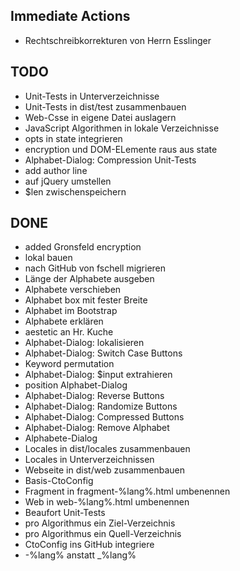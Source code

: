 ## Immediate Actions

* Rechtschreibkorrekturen von Herrn Esslinger

## TODO

* Unit-Tests in Unterverzeichnisse
* Unit-Tests in dist/test zusammenbauen
* Web-Csse in eigene Datei auslagern
* JavaScript Algorithmen in lokale Verzeichnisse
* opts in state integrieren
* encryption und DOM-ELemente raus aus state
* Alphabet-Dialog: Compression Unit-Tests
* add author line
* auf jQuery umstellen
* $len zwischenspeichern

## DONE

* added Gronsfeld encryption
* lokal bauen
* nach GitHub von fschell migrieren
* Länge der Alphabete ausgeben
* Alphabete verschieben
* Alphabet box mit fester Breite
* Alphabet im Bootstrap
* Alphabete erklären
* aestetic an Hr. Kuche
* Alphabet-Dialog: lokalisieren
* Alphabet-Dialog: Switch Case Buttons
* Keyword permutation
* Alphabet-Dialog: $input extrahieren
* position Alphabet-Dialog
* Alphabet-Dialog: Reverse Buttons
* Alphabet-Dialog: Randomize Buttons
* Alphabet-Dialog: Compressed Buttons
* Alphabet-Dialog: Remove Alphabet
* Alphabete-Dialog
* Locales in dist/locales zusammenbauen
* Locales in Unterverzeichnissen
* Webseite in dist/web zusammenbauen
* Basis-CtoConfig
* Fragment in fragment-%lang%.html umbenennen
* Web in web-%lang%.html umbenennen
* Beaufort Unit-Tests
* pro Algorithmus ein Ziel-Verzeichnis
* pro Algorithmus ein Quell-Verzeichnis
* CtoConfig ins GitHub integriere
* -%lang% anstatt _%lang%
